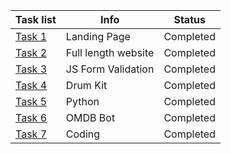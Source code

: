 | Task list | Info | Status |
| --------- | ---- | ------ |
| [Task 1](https://github.com/venkatesh6226/technity-tasks/tree/main/task-1) |     Landing Page    | Completed |
| [Task 2](https://github.com/venkatesh6226/technity-tasks/tree/main/task-2) | Full length website | Completed |
| [Task 3](https://github.com/venkatesh6226/technity-tasks/tree/main/task-3) | JS Form Validation  | Completed |
| [Task 4](https://github.com/venkatesh6226/technity-tasks/tree/main/task-4) |      Drum Kit       | Completed |
| [Task 5](https://github.com/venkatesh6226/technity-tasks/tree/main/task-5) |       Python        | Completed |
| [Task 6](https://github.com/venkatesh6226/technity-tasks/tree/main/task-6) |      OMDB Bot       | Completed |
| [Task 7](https://github.com/venkatesh6226/technity-tasks/tree/main/task-7) |       Coding        | Completed |
